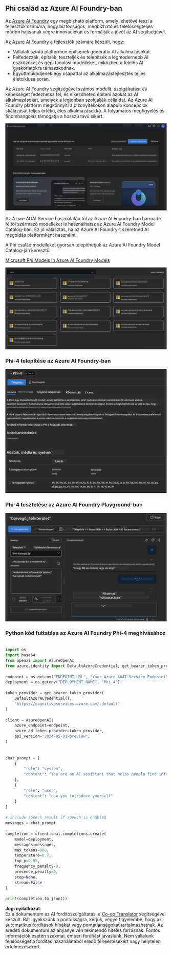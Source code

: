 <!--
CO_OP_TRANSLATOR_METADATA:
{
  "original_hash": "3ae21dc5554e888defbe57946ee995ee",
  "translation_date": "2025-05-09T09:08:52+00:00",
  "source_file": "md/01.Introduction/02/03.AzureAIFoundry.md",
  "language_code": "hu"
}
-->
## Phi család az Azure AI Foundry-ban

Az [Azure AI Foundry](https://ai.azure.com) egy megbízható platform, amely lehetővé teszi a fejlesztők számára, hogy biztonságos, megbízható és felelősségteljes módon hajtsanak végre innovációkat és formálják a jövőt az AI segítségével.

Az [Azure AI Foundry](https://ai.azure.com) a fejlesztők számára készült, hogy:

- Vállalati szintű platformon építsenek generatív AI alkalmazásokat.
- Felfedezzék, építsék, teszteljék és telepítsék a legmodernebb AI eszközöket és gépi tanulási modelleket, miközben a felelős AI gyakorlatokra támaszkodnak.
- Együttműködjenek egy csapattal az alkalmazásfejlesztés teljes életciklusa során.

Az Azure AI Foundry segítségével számos modellt, szolgáltatást és képességet fedezhetsz fel, és elkezdheted építeni azokat az AI alkalmazásokat, amelyek a legjobban szolgálják céljaidat. Az Azure AI Foundry platform megkönnyíti a bizonyítékokon alapuló koncepciók skálázását teljes értékű, éles alkalmazásokká. A folyamatos megfigyelés és finomhangolás támogatja a hosszú távú sikert.

![portal](../../../../../translated_images/AIFoundryPorral.68f0acc7d5f47991d90f78fd199beb1123941bba27c39effe55ebfc1d07f114c.hu.png)

Az Azure AOAI Service használatán túl az Azure AI Foundry-ban harmadik féltől származó modelleket is használhatsz az Azure AI Foundry Model Catalog-ban. Ez jó választás, ha az Azure AI Foundry-t szeretnéd AI megoldás platformként használni.

A Phi család modelleket gyorsan telepíthetjük az Azure AI Foundry Model Catalog-ján keresztül

[Microsoft Phi Models in Azure AI Foundry Models](https://ai.azure.com/explore/models/?selectedCollection=phi)

![ModelCatalog](../../../../../translated_images/AIFoundryModelCatalog.65aadf44c7a47e16a745104efa3ca2b49580c7be190f901a3da6d6533fc37b07.hu.png)

### **Phi-4 telepítése az Azure AI Foundry-ban**

![Phi4](../../../../../translated_images/AIFoundryPhi4.dd27d994739126af80d23e8ec9d3bfd7e6b518d3993aa729fdd4c26e1add8d35.hu.png)

### **Phi-4 tesztelése az Azure AI Foundry Playground-ban**

![Playground](../../../../../translated_images/AIFoundryPlayground.11365174557f8eac71ce4d439d344dd767a1b04701e9ffe73642feefb099188d.hu.png)

### **Python kód futtatása az Azure AI Foundry Phi-4 meghívásához**

```python

import os  
import base64
from openai import AzureOpenAI  
from azure.identity import DefaultAzureCredential, get_bearer_token_provider  
        
endpoint = os.getenv("ENDPOINT_URL", "Your Azure AOAI Service Endpoint")  
deployment = os.getenv("DEPLOYMENT_NAME", "Phi-4")  
      
token_provider = get_bearer_token_provider(  
    DefaultAzureCredential(),  
    "https://cognitiveservices.azure.com/.default"  
)  
  
client = AzureOpenAI(  
    azure_endpoint=endpoint,  
    azure_ad_token_provider=token_provider,  
    api_version="2024-05-01-preview",  
)  
  

chat_prompt = [
    {
        "role": "system",
        "content": "You are an AI assistant that helps people find information."
    },
    {
        "role": "user",
        "content": "can you introduce yourself"
    }
] 
    
# Include speech result if speech is enabled  
messages = chat_prompt 

completion = client.chat.completions.create(  
    model=deployment,  
    messages=messages,
    max_tokens=800,  
    temperature=0.7,  
    top_p=0.95,  
    frequency_penalty=0,  
    presence_penalty=0,
    stop=None,  
    stream=False  
)  
  
print(completion.to_json())  

```

**Jogi nyilatkozat**:  
Ez a dokumentum az AI fordítószolgáltatás, a [Co-op Translator](https://github.com/Azure/co-op-translator) segítségével készült. Bár igyekszünk a pontosságra, kérjük, vegye figyelembe, hogy az automatikus fordítások hibákat vagy pontatlanságokat tartalmazhatnak. Az eredeti dokumentum az anyanyelvén tekintendő hiteles forrásnak. Fontos információk esetén szakmai, emberi fordítást javaslunk. Nem vállalunk felelősséget a fordítás használatából eredő félreértésekért vagy helytelen értelmezésekért.